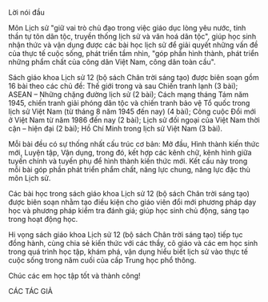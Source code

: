 Lời nói đầu

Môn Lịch sử "giữ vai trò chủ đạo trong việc giáo dục lòng yêu nước, tinh thần tự tôn dân tộc, truyền thống lịch sử và văn hoá dân tộc", giúp học sinh nhận thức và vận dụng được các bài học lịch sử để giải quyết những vấn đề của thực tế cuộc sống, phát triển tầm nhìn, "góp phần hình thành, phát triển những phẩm chất của công dân Việt Nam, công dân toàn cầu".

Sách giáo khoa Lịch sử 12 (bộ sách Chân trời sáng tạo) được biên soạn gồm 16 bài theo các chủ đề: Thế giới trong và sau Chiến tranh lạnh (3 bài); ASEAN – Những chặng đường lịch sử (2 bài); Cách mạng tháng Tám năm 1945, chiến tranh giải phóng dân tộc và chiến tranh bảo vệ Tổ quốc trong lịch sử Việt Nam (từ tháng 8 năm 1945 đến nay) (4 bài); Công cuộc Đổi mới ở Việt Nam từ năm 1986 đến nay (2 bài); Lịch sử đối ngoại của Việt Nam thời cận – hiện đại (2 bài); Hồ Chí Minh trong lịch sử Việt Nam (3 bài).

Mỗi bài đều có sự thống nhất cấu trúc cơ bản: Mở đầu, Hình thành kiến thức mới, Luyện tập, Vận dụng, trong đó, kết hợp các kênh chữ, kênh hình giữa tuyến chính và tuyến phụ để hình thành kiến thức mới. Kết cấu này trong mỗi bài góp phần phát triển phẩm chất, năng lực chung, năng lực đặc thù môn Lịch sử.

Các bài học trong sách giáo khoa Lịch sử 12 (bộ sách Chân trời sáng tạo) được biên soạn nhằm tạo điều kiện cho giáo viên đổi mới phương pháp dạy học và phương pháp kiểm tra đánh giá; giúp học sinh chủ động, sáng tạo trong hoạt động học.

Hi vọng sách giáo khoa Lịch sử 12 (bộ sách Chân trời sáng tạo) tiếp tục đồng hành, cùng chia sẻ kiến thức với các thầy, cô giáo và các em học sinh trong quá trình học tập, khám phá, vận dụng hiểu biết lịch sử vào thực tế cuộc sống trong năm cuối của cấp Trung học phổ thông.

Chúc các em học tập tốt và thành công!

CÁC TÁC GIẢ